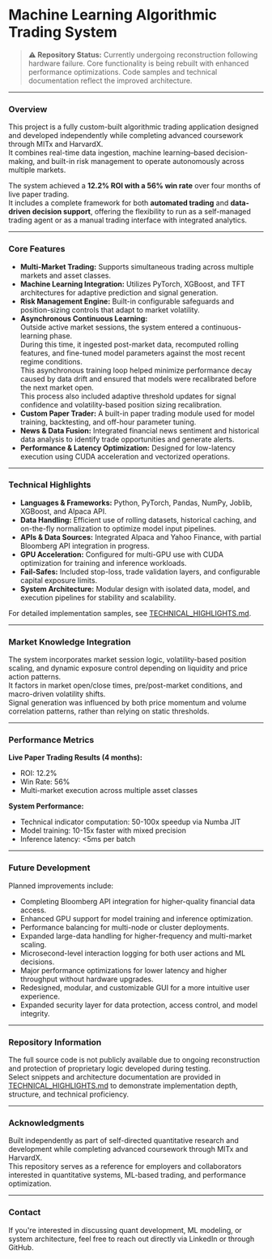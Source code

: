 # Machine Learning Algorithmic Trading System

> **⚠️ Repository Status:** Currently undergoing reconstruction following hardware failure. Core functionality is being rebuilt with enhanced performance optimizations. Code samples and technical documentation reflect the improved architecture.

---

### Overview
This project is a fully custom-built algorithmic trading application designed and developed independently while completing advanced coursework through MITx and HarvardX.  
It combines real-time data ingestion, machine learning–based decision-making, and built-in risk management to operate autonomously across multiple markets.  

The system achieved a **12.2% ROI with a 56% win rate** over four months of live paper trading.  
It includes a complete framework for both **automated trading** and **data-driven decision support**, offering the flexibility to run as a self-managed trading agent or as a manual trading interface with integrated analytics.

---

### Core Features
- **Multi-Market Trading:** Supports simultaneous trading across multiple markets and asset classes.  
- **Machine Learning Integration:** Utilizes PyTorch, XGBoost, and TFT architectures for adaptive prediction and signal generation.  
- **Risk Management Engine:** Built-in configurable safeguards and position-sizing controls that adapt to market volatility.  
- **Asynchronous Continuous Learning:**  
  Outside active market sessions, the system entered a continuous-learning phase.  
  During this time, it ingested post-market data, recomputed rolling features, and fine-tuned model parameters against the most recent regime conditions.  
  This asynchronous training loop helped minimize performance decay caused by data drift and ensured that models were recalibrated before the next market open.  
  This process also included adaptive threshold updates for signal confidence and volatility-based position sizing recalibration.
- **Custom Paper Trader:** A built-in paper trading module used for model training, backtesting, and off-hour parameter tuning.  
- **News & Data Fusion:** Integrated financial news sentiment and historical data analysis to identify trade opportunities and generate alerts.  
- **Performance & Latency Optimization:** Designed for low-latency execution using CUDA acceleration and vectorized operations.  

---

### Technical Highlights
- **Languages & Frameworks:** Python, PyTorch, Pandas, NumPy, Joblib, XGBoost, and Alpaca API.  
- **Data Handling:** Efficient use of rolling datasets, historical caching, and on-the-fly normalization to optimize model input pipelines.  
- **APIs & Data Sources:** Integrated Alpaca and Yahoo Finance, with partial Bloomberg API integration in progress.  
- **GPU Acceleration:** Configured for multi-GPU use with CUDA optimization for training and inference workloads.  
- **Fail-Safes:** Included stop-loss, trade validation layers, and configurable capital exposure limits.  
- **System Architecture:** Modular design with isolated data, model, and execution pipelines for stability and scalability.  

For detailed implementation samples, see [TECHNICAL_HIGHLIGHTS.md](TECHNICAL_HIGHLIGHTS.md).

---

### Market Knowledge Integration
The system incorporates market session logic, volatility-based position scaling, and dynamic exposure control depending on liquidity and price action patterns.  
It factors in market open/close times, pre/post-market conditions, and macro-driven volatility shifts.  
Signal generation was influenced by both price momentum and volume correlation patterns, rather than relying on static thresholds.  

---

### Performance Metrics

**Live Paper Trading Results (4 months):**
- ROI: 12.2%
- Win Rate: 56%
- Multi-market execution across multiple asset classes

**System Performance:**
- Technical indicator computation: 50-100x speedup via Numba JIT
- Model training: 10-15x faster with mixed precision
- Inference latency: <5ms per batch

---

### Future Development
Planned improvements include:
- Completing Bloomberg API integration for higher-quality financial data access.  
- Enhanced GPU support for model training and inference optimization.  
- Performance balancing for multi-node or cluster deployments.  
- Expanded large-data handling for higher-frequency and multi-market scaling.  
- Microsecond-level interaction logging for both user actions and ML decisions.  
- Major performance optimizations for lower latency and higher throughput without hardware upgrades.  
- Redesigned, modular, and customizable GUI for a more intuitive user experience.  
- Expanded security layer for data protection, access control, and model integrity.  

---

### Repository Information
The full source code is not publicly available due to ongoing reconstruction and protection of proprietary logic developed during testing.  
Select snippets and architecture documentation are provided in [TECHNICAL_HIGHLIGHTS.md](TECHNICAL_HIGHLIGHTS.md) to demonstrate implementation depth, structure, and technical proficiency.

---

### Acknowledgments
Built independently as part of self-directed quantitative research and development while completing advanced coursework through MITx and HarvardX.  
This repository serves as a reference for employers and collaborators interested in quantitative systems, ML-based trading, and performance optimization.

---

### Contact
If you're interested in discussing quant development, ML modeling, or system architecture, feel free to reach out directly via LinkedIn or through GitHub.
